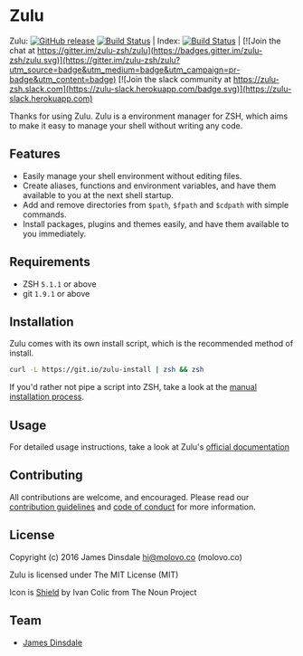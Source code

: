 # Zulu

Zulu: [![GitHub release](https://img.shields.io/github/release/zulu-zsh/zulu.svg)](https://github.com/zulu-zsh/zulu/releases/latest) [![Build Status](https://travis-ci.org/zulu-zsh/zulu.svg?branch=master)](https://travis-ci.org/zulu-zsh/zulu) | Index: [![Build Status](https://travis-ci.org/zulu-zsh/index.svg?branch=master)](https://travis-ci.org/zulu-zsh/index) | [![Join the chat at https://gitter.im/zulu-zsh/zulu](https://badges.gitter.im/zulu-zsh/zulu.svg)](https://gitter.im/zulu-zsh/zulu?utm_source=badge&utm_medium=badge&utm_campaign=pr-badge&utm_content=badge) [![Join the slack community at https://zulu-zsh.slack.com](https://zulu-slack.herokuapp.com/badge.svg)](https://zulu-slack.herokuapp.com)

Thanks for using Zulu. Zulu is a environment manager for ZSH, which aims to make it easy to manage your shell without writing any code.

## Features

* Easily manage your shell environment without editing files.
* Create aliases, functions and environment variables, and have them available to you at the next shell startup.
* Add and remove directories from `$path`, `$fpath` and `$cdpath` with simple commands.
* Install packages, plugins and themes easily, and have them available to you immediately.

## Requirements

* ZSH `5.1.1` or above
* git `1.9.1` or above

## Installation

Zulu comes with its own install script, which is the recommended method of install.

```sh
curl -L https://git.io/zulu-install | zsh && zsh
```

If you'd rather not pipe a script into ZSH, take a look at the [manual installation process](https://zulu.sh/docs/getting-started/manual-installation).

## Usage

For detailed usage instructions, take a look at Zulu's [official documentation](https://zulu.sh/docs)

## Contributing

All contributions are welcome, and encouraged. Please read our [contribution guidelines](CONTRIBUTING.md) and [code of conduct](CODE-OF-CONDUCT.md) for more information.

## License

Copyright (c) 2016 James Dinsdale <hi@molovo.co> (molovo.co)

Zulu is licensed under The MIT License (MIT)

Icon is [Shield](https://thenounproject.com/search/?q=zulu&i=163736) by Ivan Colic from The Noun Project

## Team

* [James Dinsdale](http://molovo.co)
